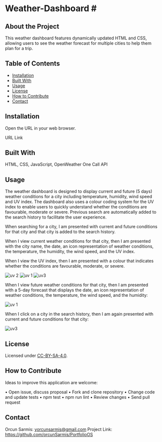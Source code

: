 # Weather-Dashboard # <WeatherDashboard-OrcunSarmis>

## About the Project

This weather dashboard features dynamically updated HTML and CSS, allowing users to see the weather forecast for multiple cities to help them plan for a trip. 


## Table of Contents 

- [Installation](#Installation)
- [Built With](#BuiltWith)
- [Usage](#usage)
- [License](#license)
- [How to Contribute](#HowtoContribute)
- [Contact](#Contact)

## Installation

Open the URL in your web browser.

URL Link

## Built With

HTML, CSS, JavaScript, OpenWeather One Call API 

## Usage

The weather dashboard is designed to display current and future (5 days) weather conditions for a city including temperature, humidity, wind speed and UV index. The dashboard also uses a colour coding system for the UV index to enable users to quickly understand whether the conditions are favourable, moderate or severe. Previous search are automatically added to the search history to facilitate the user experience. 

When searching for a city, I am presented with current and future conditions for that city and that city is added to the search history.

When I view current weather conditions for that city, then I am presented with the city name, the date, an icon representation of weather conditions, the temperature, the humidity, the wind speed, and the UV index.

When I view the UV index, then I am presented with a colour that indicates whether the conditions are favourable, moderate, or severe.


![uv 2](https://user-images.githubusercontent.com/79064464/164214856-45666468-bc7e-4b51-9e15-aa0f0087e804.png)
![uv 1](https://user-images.githubusercontent.com/79064464/164214919-046a3123-7cc2-4d8d-81ea-4b5e22263635.png)
![uv3](https://user-images.githubusercontent.com/79064464/164214973-484fab92-734e-4786-9d7f-3d54e6d0bdf5.png)

When I view future weather conditions for that city, then I am presented with a 5-day forecast that displays the date, an icon representation of weather conditions, the temperature, the wind speed, and the humidity:


![uv 1](https://user-images.githubusercontent.com/79064464/164215025-4a632454-b566-4812-a2e0-f2eb4b91ccce.png)

When I click on a city in the search history, then I am again presented with current and future conditions for that city: 

![uv3](https://user-images.githubusercontent.com/79064464/164215046-f0bff0c9-e900-427a-ae4f-f5ae01e9d383.png)


## License

Licensed under [CC-BY-SA-4.0]( https://choosealicense.com/licenses/cc-by-sa-4.0/).

## How to Contribute

Ideas to improve this application are welcome: 

•	Open issue, discuss proposal
•	Fork and clone repository
•	Change code and update tests
•	npm test
•	npm run lint
•	Review changes
•	Send pull request

## Contact

Orcun Sarmis: yorcunsarmis@gmail.com
Project Link: https://github.com/orcunSarmis/PortfolioOS
